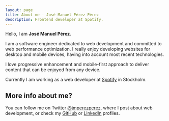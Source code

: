 ```yaml
---
layout: page
title: About me - José Manuel Pérez Pérez
description: Frontend developer at Spotify.
---
```


Hello, I am **José Manuel Pérez**.

I am a software engineer dedicated to web development and committed to web performance optimization. I really enjoy developing websites for desktop and mobile devices, having into account most recent technologies.

I love progressive enhancement and mobile-first approach to deliver content that can be enjoyed from any device.

Currently I am working as a web developer at [Spotify](http://spotify.com) in Stockholm.

## More info about me?

You can follow me on Twitter [@jmperezperez](https://twitter.com/jmperezperez), where I post about web development, or check my [GitHub](https://github.com/JMPerez/) or [LinkedIn](http://www.linkedin.com/in/jmperezperez) profiles.



